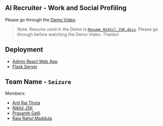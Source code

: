 ## AI Recruiter - Work and Social Profiling

Please go through the [Demo Video](https://youtu.be/rHH9eQrengU)

> Note: Resume used in the Demo is [`Resume_Nikhil_JSK.docx`](https://github.com/SmartPracticeschool/SBSPS-Challenge-1658-AI-Recruiter---Social-and-Work-Profiling-and-Report-with-supporting-evidence/blob/master/Integration/Resume_Nikhil_JSK.docx). Please go through before watching the Demo Video. Thanks!

## Deployment
* [Admin React Web App](http://159.122.187.28:30195/home)
* [Flask Server](http://173.193.106.20:32327)

## Team Name - `Seizure`
Members:
* [Anil Raj Thota](https://github.com/AnilRaj27)
* [Nikhil JSK](https://github.com/nikhiljsk)
* [Prasanth Gelli](https://github.com/prasanthgelli)
* [Raja Rahul Maddula](https://github.com/rajarahul12)
